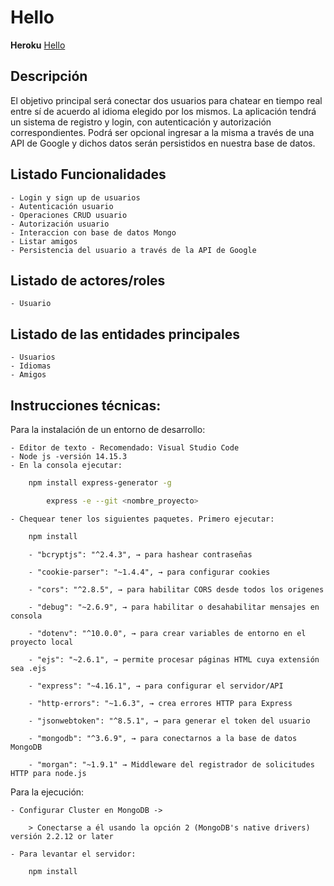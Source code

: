 # Hello

**Heroku**
[Hello](https://apichathello.herokuapp.com/) 

## Descripción
	
El objetivo principal será conectar dos usuarios para chatear en tiempo real entre sí de acuerdo al idioma elegido por los mismos. La aplicación tendrá un sistema de registro y login, con autenticación y autorización correspondientes. Podrá ser opcional ingresar a la misma a través de una API de Google y dichos datos serán persistidos en nuestra base de datos.
    
## Listado Funcionalidades
    - Login y sign up de usuarios
    - Autenticación usuario
    - Operaciones CRUD usuario  
    - Autorización usuario
    - Interaccion con base de datos Mongo
    - Listar amigos 
    - Persistencia del usuario a través de la API de Google


## Listado de actores/roles
	- Usuario

## Listado de las entidades principales
    - Usuarios
    - Idiomas
    - Amigos
    
## Instrucciones técnicas:
Para la instalación de un entorno de desarrollo:

    - Editor de texto - Recomendado: Visual Studio Code
    - Node js -versión 14.15.3
    - En la consola ejecutar:
```bash
    npm install express-generator -g
```

```bash
        express -e --git <nombre_proyecto>
```

    
    - Chequear tener los siguientes paquetes. Primero ejecutar:
```bash
    npm install 
```

        - "bcryptjs": "^2.4.3", → para hashear contraseñas

        - "cookie-parser": "~1.4.4", → para configurar cookies

        - "cors": "^2.8.5", → para habilitar CORS desde todos los origenes

        - "debug": "~2.6.9", → para habilitar o desahabilitar mensajes en consola

        - "dotenv": "^10.0.0", → para crear variables de entorno en el proyecto local

        - "ejs": "~2.6.1", → permite procesar páginas HTML cuya extensión sea .ejs

        - "express": "~4.16.1", → para configurar el servidor/API

        - "http-errors": "~1.6.3", → crea errores HTTP para Express

        - "jsonwebtoken": "^8.5.1", → para generar el token del usuario

        - "mongodb": "^3.6.9", → para conectarnos a la base de datos MongoDB

        - "morgan": "~1.9.1" → Middleware del registrador de solicitudes HTTP para node.js

Para la ejecución:

    - Configurar Cluster en MongoDB ->

        > Conectarse a él usando la opción 2 (MongoDB's native drivers) versión 2.2.12 or later

    - Para levantar el servidor:

```bash
    npm install
```
    
	